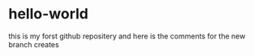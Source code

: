 # hello-world
this is my forst github repositery
and here is the comments for the new branch creates
